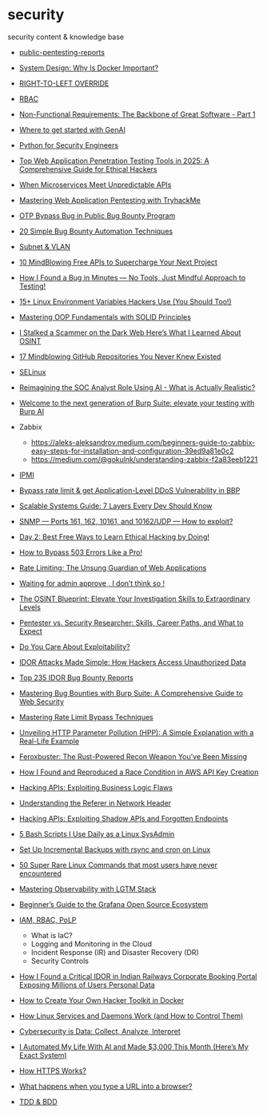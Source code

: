 # security

security content &amp; knowledge base

- [public-pentesting-reports](https://github.com/juliocesarfort/public-pentesting-reports/tree/master)

- [System Design: Why Is Docker Important?](./images/System%20Design_%20Why%20Is%20Docker%20Important.jpg)

- [RIGHT-TO-LEFT OVERRIDE](./description/RLO.md)

- [RBAC](https://dev.to/zuplo/how-rbac-improves-api-permission-management-2cbn)

- [Non-Functional Requirements: The Backbone of Great Software - Part 1](https://blog.bytebytego.com/p/non-functional-requirements-the-backbone)

- [Where to get started with GenAI](https://blog.bytebytego.com/p/where-to-get-started-with-genai)

- [Python for Security Engineers](https://infosecwriteups.com/python-for-security-engineers-61c2cd991ab4)

- [Top Web Application Penetration Testing Tools in 2025: A Comprehensive Guide for Ethical Hackers](https://medium.verylazytech.com/top-web-application-penetration-testing-tools-in-2025-a-comprehensive-guide-for-ethical-hackers-863c0640baab)

- [When Microservices Meet Unpredictable APIs](https://medium.com/@antonellosemeraro/when-microservices-meet-unpredictable-apis-82a603f6cb8b)

- [Mastering Web Application Pentesting with TryhackMe](https://infosecwriteups.com/mastering-web-application-pentesting-with-tryhackme-24257ef182c5)

- [OTP Bypass Bug in Public Bug Bounty Program](https://infosecwriteups.com/otp-bypass-bug-in-public-bug-bounty-program-5554eafc18ab)

- [20 Simple Bug Bounty Automation Techniques](https://osintteam.blog/cyber20-simple-bug-bounty-automation-techniques-b850db32591c)

- [Subnet & VLAN](./description/subnet-and-vlan.md)

- [10 MindBlowing Free APIs to Supercharge Your Next Project](https://medium.com/pythoneers/10-mindblowing-free-apis-to-supercharge-your-next-project-8edd34df6254)

- [How I Found a Bug in Minutes — No Tools, Just Mindful Approach to Testing!](https://strangerwhite.medium.com/how-i-found-a-bug-in-minutes-no-tools-just-mindful-approach-to-testing-0dd034ff8ab9)

- [15+ Linux Environment Variables Hackers Use (You Should Too!)](https://medium.verylazytech.com/15-linux-environment-variables-hackers-use-you-should-too-f4b9397098dd)

- [Mastering OOP Fundamentals with SOLID Principles](https://blog.bytebytego.com/p/mastering-oop-fundamentals-with-solid)

- [I Stalked a Scammer on the Dark Web Here’s What I Learned About OSINT](https://infosecwriteups.com/i-stalked-a-scammer-on-the-dark-web-heres-what-i-learned-about-osint-18675de8ce82)

- [17 Mindblowing GitHub Repositories You Never Knew Existed](https://medium.com/pythoneers/17-mindblowing-github-repositories-you-never-knew-existed-6f0fa548976d)

- [SELinux](https://github.com/SomnathRangrej/security/blob/main/selinux.md)

- [Reimagining the SOC Analyst Role Using AI - What is Actually Realistic?](https://www.cyberseccafe.com/p/reimagining-the-soc-analyst-role)

- [Welcome to the next generation of Burp Suite: elevate your testing with Burp AI](https://portswigger.net/blog/welcome-to-the-next-generation-of-burp-suite-elevate-your-testing-with-burp-ai)

- Zabbix
  - https://aleks-aleksandrov.medium.com/beginners-guide-to-zabbix-easy-steps-for-installation-and-configuration-39ed9a81e0c2
  - https://medium.com/@gokulnk/understanding-zabbix-f2a83eeb1221

- [IPMI](https://github.com/SomnathRangrej/security/blob/main/description/ipmi.md)

- [Bypass rate limit & get Application-Level DDoS Vulnerability in BBP](https://frostyxsec.medium.com/bypass-no-rate-limit-get-application-level-ddos-vulnerability-bb4bae99f3a4)

- [Scalable Systems Guide: 7 Layers Every Dev Should Know](https://qubytes.substack.com/p/scalable-systems-guide-7-layers-every)

- [SNMP — Ports 161, 162, 10161, and 10162/UDP — How to exploit?](https://medium.verylazytech.com/snmp-ports-161-162-10161-and-10162-udp-how-to-exploit-a9044f1eeb72)

- [Day 2: Best Free Ways to Learn Ethical Hacking by Doing!](https://medium.com/@omkumar.coder/day-2-best-free-ways-to-learn-ethical-hacking-by-doing-d59617552336)

- [How to Bypass 503 Errors Like a Pro! ](https://medium.com/@gouravrathod8788/how-to-bypass-503-errors-like-a-pro-10f0c110a162)

- [Rate Limiting: The Unsung Guardian of Web Applications](https://medium.com/@sachinpv2004/%EF%B8%8F-rate-limiting-the-unsung-guardian-of-web-applications-37a52a96a320)

- [Waiting for admin approve , I don’t think so !](https://medium.com/@abdallahehab_31039/waiting-for-admin-approve-i-dont-think-so-195a042f913e)

- [The OSINT Blueprint: Elevate Your Investigation Skills to Extraordinary Levels](https://4swolf.medium.com/the-osint-blueprint-elevate-your-investigation-skills-to-extraordinary-levels-0e7f7c832b9d)

- [Pentester vs. Security Researcher: Skills, Career Paths, and What to Expect](https://pentesterlab.com/blog/pentester-vs-security-researcher-career-paths)

- [Do You Care About Exploitability?](https://pentesterlab.com/blog/do-you-care-about-exploitability)

- [IDOR Attacks Made Simple: How Hackers Access Unauthorized Data](https://infosecwriteups.com/idor-attacks-made-simple-how-hackers-access-unauthorized-data-ca1158d18190)

- [Top 235 IDOR Bug Bounty Reports](https://aimasterprompt.medium.com/top-235-idor-bug-bounty-reports-e00c8061fe28)

- [Mastering Bug Bounties with Burp Suite: A Comprehensive Guide to Web Security](https://medium.com/@benjaminmillerdev/mastering-bug-bounties-with-burp-suite-a-comprehensive-guide-to-web-security-bb63a03e6511)

- [Mastering Rate Limit Bypass Techniques](https://infosecwriteups.com/mastering-rate-limit-bypass-techniques-fff9499b0f42)

- [Unveiling HTTP Parameter Pollution (HPP): A Simple Explanation with a Real-Life Example](https://medium.com/@natarajanck2/unveiling-http-parameter-pollution-hpp-a-simple-explanation-with-a-real-life-example-422dfcac7895)

- [Feroxbuster: The Rust-Powered Recon Weapon You’ve Been Missing](https://chintalatarakaram.medium.com/feroxbuster-the-rust-powered-recon-weapon-youve-been-missing-3abed642c0ae)

- [How I Found and Reproduced a Race Condition in AWS API Key Creation](https://medium.com/@venkigvs123/how-i-found-and-reproduced-a-race-condition-in-aws-api-key-creation-95dbc5f37c90)

- [Hacking APIs: Exploiting Business Logic Flaws](https://iaraoz.medium.com/hacking-apis-exploiting-business-logic-flaws-c40872ce5600)

- [Understanding the Referer in Network Header](https://medium.com/@natarajanck2/understanding-the-referer-in-network-header-c1a675406014)

- [Hacking APIs: Exploiting Shadow APIs and Forgotten Endpoints](https://iaraoz.medium.com/hacking-apis-exploiting-shadow-apis-and-forgotten-endpoints-9930c78e7c2d)

- [5 Bash Scripts I Use Daily as a Linux SysAdmin](https://www.tecmint.com/bash-scripts-linux-sysadmin/)

- [Set Up Incremental Backups with rsync and cron on Linux](https://www.tecmint.com/linux-rsync-incremental-backup-cron/)

- [50 Super Rare Linux Commands that most users have never encountered](https://medium.com/technology-com/50-super-rare-linux-commands-that-most-users-have-never-encountered-04e84717cf3e)

- [Mastering Observability with LGTM Stack](https://blog.prateekjain.dev/mastering-observability-with-grafanas-lgtm-stack-e3b0e0a0e89b)

- [Beginner’s Guide to the Grafana Open Source Ecosystem](https://blog.prateekjain.dev/beginners-guide-to-the-grafana-open-source-ecosystem-433926713dfe)

- [IAM, RBAC, PoLP](https://www.cyberseccafe.com/p/cloud-security-fundamentals-iam-rbac)
  - What is IaC?
  - Logging and Monitoring in the Cloud
  - Incident Response (IR) and Disaster Recovery (DR)
  - Security Controls

- [How I Found a Critical IDOR in Indian Railways Corporate Booking Portal Exposing Millions of Users Personal Data](https://infosecwriteups.com/how-i-found-a-critical-idor-in-indian-railways-corporate-booking-portal-exposing-millions-of-users-41fdd2145efe)

- [How to Create Your Own Hacker Toolkit in Docker](https://infosecwriteups.com/how-to-create-your-own-hacker-toolkit-in-docker-606723dbd8ac)

- [How Linux Services and Daemons Work (and How to Control Them)](https://www.tecmint.com/linux-services-and-daemons/)

- [Cybersecurity is Data: Collect, Analyze, Interpret](https://www.cyberseccafe.com/p/cybersecurity-is-data-collect-analyze)

- [I Automated My Life With AI and Made $3,000 This Month (Here’s My Exact System)](https://learnaitoprofit.com/i-automated-my-life-with-ai-and-made-3-000-this-month-heres-my-exact-system-5ce469a4ebf3)

- [How HTTPS Works?](https://github.com/SomnathRangrej/security/blob/main/description/how-https-works.md)

- [What happens when you type a URL into a browser?](https://github.com/SomnathRangrej/security/blob/main/description/url-into-browser.md)

- [TDD & BDD](https://github.com/SomnathRangrej/security/blob/main/description/tdd-bdd.md)
